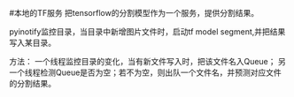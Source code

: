 #本地的TF服务
把tensorflow的分割模型作为一个服务，提供分割结果。

pyinotify监控目录，当目录中新增图片文件时，启动tf model segment,并把结果写入某目录。

方法：
一个线程监控目录的变化，当有新文件写入时，把该文件名入Queue；
另一个线程检测Queue是否为空；若不为空，则出队一个文件名，并预测对应文件的分割结果。
